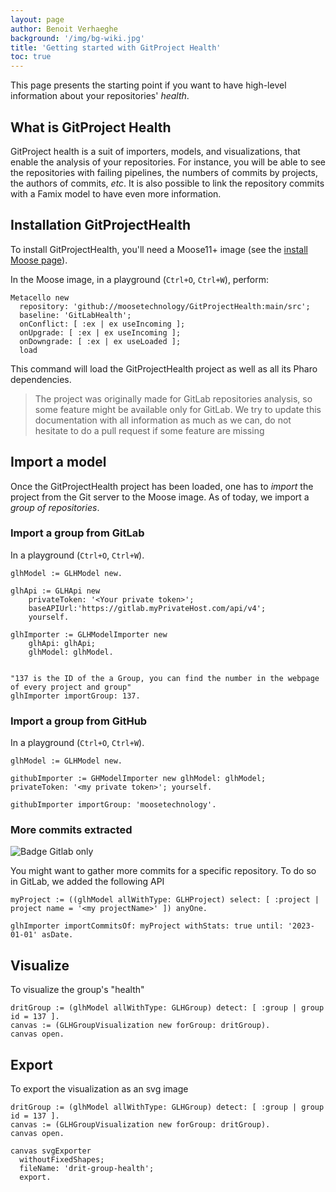 ```yaml
---
layout: page
author: Benoit Verhaeghe
background: '/img/bg-wiki.jpg'
title: 'Getting started with GitProject Health'
toc: true
---
```


This page presents the starting point if you want to have high-level information about your repositories' _health_.

## What is GitProject Health

GitProject health is a suit of importers, models, and visualizations, that enable the analysis of your repositories.
For instance, you will be able to see the repositories with failing pipelines, the numbers of commits by projects, the authors of commits, _etc_.
It is also possible to link the repository commits with a Famix model to have even more information.

## Installation GitProjectHealth

To install GitProjectHealth, you'll need a Moose11+ image (see the [install Moose page](/moose-wiki/Beginners/InstallMoose)).

In the Moose image, in a playground (`Ctrl+O`, `Ctrl+W`), perform:

```st
Metacello new
  repository: 'github://moosetechnology/GitProjectHealth:main/src';
  baseline: 'GitLabHealth';
  onConflict: [ :ex | ex useIncoming ];
  onUpgrade: [ :ex | ex useIncoming ];
  onDowngrade: [ :ex | ex useLoaded ];
  load
```

This command will load the GitProjectHealth project as well as all its Pharo dependencies.

> The project was originally made for GitLab repositories analysis, so some feature might be available only for GitLab. We try to update this documentation with all information as much as we can, do not hesitate to do a pull request if some feature are missing

## Import a model

Once the GitProjectHealth project has been loaded, one has to _import_ the project from the Git server to the Moose image.
As of today, we import a _group of repositories_.

### Import a group from GitLab

In a playground (`Ctrl+O`, `Ctrl+W`).

```st
glhModel := GLHModel new.

glhApi := GLHApi new
    privateToken: '<Your private token>';
    baseAPIUrl:'https://gitlab.myPrivateHost.com/api/v4';
    yourself.

glhImporter := GLHModelImporter new
    glhApi: glhApi;
    glhModel: glhModel.


"137 is the ID of the a Group, you can find the number in the webpage of every project and group"
glhImporter importGroup: 137.
```

### Import a group from GitHub

In a playground (`Ctrl+O`, `Ctrl+W`).

```st
glhModel := GLHModel new.

githubImporter := GHModelImporter new glhModel: glhModel; privateToken: '<my private token>'; yourself.

githubImporter importGroup: 'moosetechnology'.
```

### More commits extracted

![Badge Gitlab only](https://img.shields.io/badge/GitLab_Only-8A2BE2?logo=gitlab)

You might want to gather more commits for a specific repository.
To do so in GitLab, we added the following API

```st
myProject := ((glhModel allWithType: GLHProject) select: [ :project | project name = '<my projectName>' ]) anyOne.

glhImporter importCommitsOf: myProject withStats: true until: '2023-01-01' asDate.
```

## Visualize

To visualize the group's "health"

```st
dritGroup := (glhModel allWithType: GLHGroup) detect: [ :group | group id = 137 ].
canvas := (GLHGroupVisualization new forGroup: dritGroup).
canvas open.
```

## Export

To export the visualization as an svg image

```st
dritGroup := (glhModel allWithType: GLHGroup) detect: [ :group | group id = 137 ].
canvas := (GLHGroupVisualization new forGroup: dritGroup).
canvas open.

canvas svgExporter
  withoutFixedShapes;
  fileName: 'drit-group-health';
  export.
```
